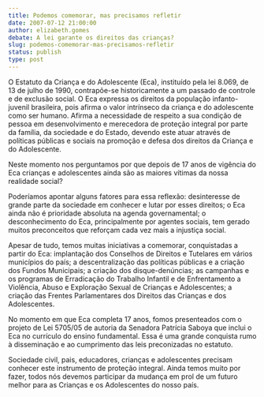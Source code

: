 ```yaml
---
title: Podemos comemorar, mas precisamos refletir
date: 2007-07-12 21:00:00
author: elizabeth.gomes
debate: A lei garante os direitos das crianças?
slug: podemos-comemorar-mas-precisamos-refletir
status: publish 
type: post
---
```


  

O Estatuto da Criança e do Adolescente (Eca), instituído pela lei 8.069, de 13 de julho de 1990, contrapõe-se historicamente a um passado de controle e de exclusão social. O Eca expressa os direitos da população infanto-juvenil brasileira, pois afirma o valor intrínseco da criança e do adolescente como ser humano. Afirma a necessidade de respeito a sua condição de pessoa em desenvolvimento e merecedora de proteção integral por parte da família, da sociedade e do Estado, devendo este atuar através de políticas públicas e sociais na promoção e defesa dos direitos da Criança e do Adolescente.   

  

Neste momento nos perguntamos por que depois de 17 anos de vigência do Eca crianças e adolescentes ainda são as maiores vítimas da nossa realidade social?  

  

Poderíamos apontar alguns fatores para essa reflexão: desinteresse de grande parte da sociedade em conhecer e lutar por esses direitos; o Eca ainda não é prioridade absoluta na agenda governamental; o desconhecimento do Eca, principalmente por agentes sociais, tem gerado muitos preconceitos que reforçam cada vez mais a injustiça social.  

  

Apesar de tudo, temos muitas iniciativas a comemorar, conquistadas a partir do Eca: implantação dos Conselhos de Direitos e Tutelares em vários municípios do país; a descentralização das políticas públicas e a criação dos Fundos Municipais; a criação dos disque-denúncias; as campanhas e os programas de Erradicação do Trabalho Infantil e de Enfrentamento a Violência, Abuso e Exploração Sexual de Crianças e Adolescentes; a criação das Frentes Parlamentares dos Direitos das Crianças e dos Adolescentes.  

  

No momento em que Eca completa 17 anos, fomos presenteados com o projeto de Lei 5705/05 de autoria da Senadora Patrícia Saboya que inclui o Eca no currículo do ensino fundamental. Essa é uma grande conquista rumo à disseminação e ao cumprimento das leis preconizadas no estatuto.  

  

 Sociedade civil, pais, educadores, crianças e adolescentes precisam conhecer este instrumento de proteção integral. Ainda temos muito por fazer, todos nós devemos participar da mudança em prol de um futuro melhor para as Crianças e os Adolescentes do nosso país.
